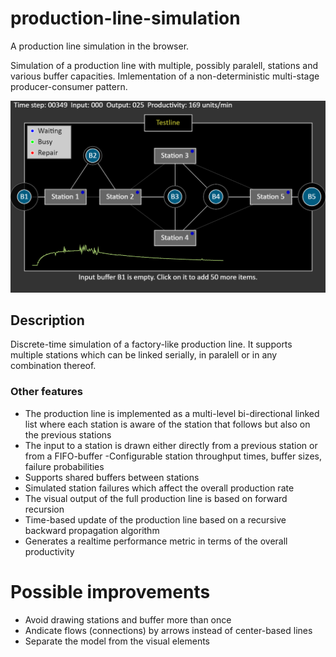 # production-line-simulation
A production line simulation in the browser.

Simulation of a production line with multiple, possibly paralell, stations and various buffer capacities. Imlementation of a non-deterministic multi-stage producer-consumer pattern.

<img src="docs/production_simulation_example4.png" />

## Description
Discrete-time simulation of a factory-like production line. It supports multiple stations which can be linked serially, in paralell or in any combination thereof.

### Other features
- The production line is implemented as a multi-level bi-directional linked list where each station is aware of the station that follows but also on the previous stations
- The input to a station is drawn either directly from a previous station or from a FIFO-buffer
-Configurable station throughput times, buffer sizes, failure probabilities
- Supports shared buffers between stations
- Simulated station failures which affect the overall production rate
- The visual output of the full production line is based on forward recursion
- Time-based update of the production line based on a recursive backward propagation 
 algorithm
- Generates a realtime performance metric in terms of the overall productivity

# Possible improvements
- Avoid drawing stations and buffer more than once
- Andicate flows (connections) by arrows instead of center-based lines
- Separate the model from the visual elements

[repair-symbol]: https://s-media-cache-ak0.pinimg.com/originals/b7/f5/7e/b7f57ed2cb73041d0e87b32456c82a5c.png
[repair-symbol-search]: https://www.google.se/search?hl=sv&site=imghp&tbm=isch&source=hp&biw=1536&bih=759&q=repair+symbol&oq=repair+symbol&gs_l=img.3..0i19k1l2j0i5i30i19k1.840.3008.0.3686.14.14.0.0.0.0.95.845.13.13.0....0...1.1.64.img..1.13.840.0..0j0i30k1j0i8i30i19k1.P1hojc9YQDU#imgrc=6aIINE-4O9SU-M:
[alarm-sound]: http://soundbible.com/287-Industrial-Alarm.html

[parcel]: https://parceljs.org/
